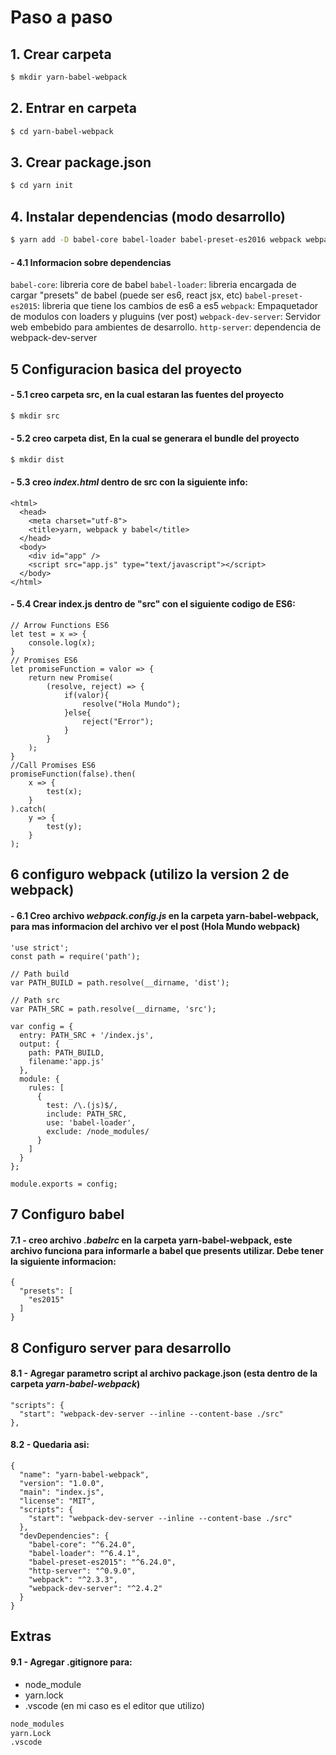 # Paso a paso

## 1. Crear carpeta
```sh
$ mkdir yarn-babel-webpack
```
## 2. Entrar en carpeta
```sh
$ cd yarn-babel-webpack
```
## 3. Crear package.json
```sh
$ cd yarn init
```
## 4. Instalar dependencias (modo desarrollo)
```sh
$ yarn add -D babel-core babel-loader babel-preset-es2016 webpack webpack-dev-server http-server
```
#### - 4.1 Informacion sobre dependencias
`babel-core`: libreria core de babel
`babel-loader`: libreria encargada de cargar "presets" de babel (puede ser es6, react jsx, etc)
`babel-preset-es2015`: libreria que tiene los cambios de es6 a es5
`webpack`: Empaquetador de modulos con loaders y pluguins (ver post)
`webpack-dev-server`: Servidor web embebido para ambientes de desarrollo.
`http-server`: dependencia de webpack-dev-server

## 5 Configuracion basica del proyecto

#### - 5.1 creo carpeta **src**, en la cual estaran las fuentes del proyecto
```sh
$ mkdir src
```
#### - 5.2 creo carpeta **dist**, En la cual se generara el bundle del proyecto
```sh
$ mkdir dist
```

#### - 5.3 creo *index.html* dentro de **src** con la siguiente info:

    <html>
      <head>
        <meta charset="utf-8">
        <title>yarn, webpack y babel</title>
      </head>
      <body>
        <div id="app" />
        <script src="app.js" type="text/javascript"></script>
      </body>
    </html>

#### - 5.4 Crear index.js dentro de "src" con el siguiente codigo de ES6:
    // Arrow Functions ES6
    let test = x => {
        console.log(x);
    }
    // Promises ES6
    let promiseFunction = valor => {
        return new Promise(
            (resolve, reject) => {
                if(valor){
                    resolve("Hola Mundo");
                }else{
                    reject("Error");
                }
            }
        );
    }
    //Call Promises ES6
    promiseFunction(false).then(
        x => {
            test(x);
        }
    ).catch(
        y => {
            test(y);
        }
    );


## 6 configuro webpack (utilizo la version 2 de webpack)

#### - 6.1 Creo archivo *webpack.config.js* en la carpeta **yarn-babel-webpack**, para mas informacion del archivo ver el post (Hola Mundo webpack)

    'use strict';
    const path = require('path');

    // Path build
    var PATH_BUILD = path.resolve(__dirname, 'dist');

    // Path src
    var PATH_SRC = path.resolve(__dirname, 'src');

    var config = {
      entry: PATH_SRC + '/index.js',
      output: {
        path: PATH_BUILD,
        filename:'app.js'
      },
      module: {
        rules: [
          {
            test: /\.(js)$/,
            include: PATH_SRC,
            use: 'babel-loader',
            exclude: /node_modules/
          }
        ]
      }
    };

    module.exports = config;


## 7 Configuro babel

#### 7.1 - creo archivo *.babelrc* en la carpeta **yarn-babel-webpack**, este archivo funciona para informarle a babel que presents utilizar. Debe tener la siguiente informacion:
    {
      "presets": [
        "es2015"
      ]
    }

## 8 Configuro server para desarrollo

#### 8.1 - Agregar **parametro script**  al archivo package.json (esta dentro de la carpeta *yarn-babel-webpack*)

    "scripts": {
      "start": "webpack-dev-server --inline --content-base ./src"
    },

#### 8.2 - Quedaria asi:
    {
      "name": "yarn-babel-webpack",
      "version": "1.0.0",
      "main": "index.js",
      "license": "MIT",
      "scripts": {
        "start": "webpack-dev-server --inline --content-base ./src"
      },
      "devDependencies": {
        "babel-core": "^6.24.0",
        "babel-loader": "^6.4.1",
        "babel-preset-es2015": "^6.24.0",
        "http-server": "^0.9.0",
        "webpack": "^2.3.3",
        "webpack-dev-server": "^2.4.2"
      }
    }
## Extras

#### 9.1 - Agregar .gitignore para:
  * node_module
  * yarn.lock
  * .vscode (en mi caso es el editor que utilizo)

```sh
node_modules
yarn.Lock
.vscode
```

